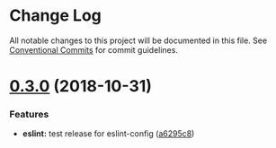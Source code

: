 # Change Log

All notable changes to this project will be documented in this file.
See [Conventional Commits](https://conventionalcommits.org) for commit guidelines.

# [0.3.0](https://github.com/basaltinc/base/compare/v0.2.2...v0.3.0) (2018-10-31)


### Features

* **eslint:** test release for eslint-config ([a6295c8](https://github.com/basaltinc/base/commit/a6295c8))
